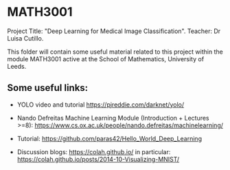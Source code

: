 # MATH3001
Project Title: "Deep Learning for Medical Image Classification".
Teacher: Dr Luisa Cutillo.

This folder will contain some useful material related to this project within the module MATH3001 active at the School of Mathematics, University of Leeds.

## Some useful links:

* YOLO video and tutorial
https://pjreddie.com/darknet/yolo/

* Nando Defreitas Machine Learning Module (Introduction + Lectures >=8):
https://www.cs.ox.ac.uk/people/nando.defreitas/machinelearning/

* Tutorial:
https://github.com/paras42/Hello_World_Deep_Learning

* Discussion blogs:
https://colah.github.io/
in particular: https://colah.github.io/posts/2014-10-Visualizing-MNIST/
